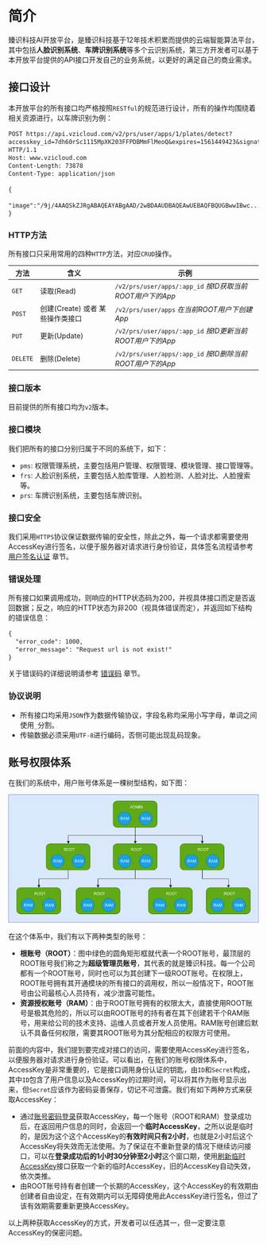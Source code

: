 # 简介

臻识科技AI开放平台，是臻识科技基于12年技术积累而提供的云端智能算法平台，其中包括**人脸识别系统**、**车牌识别系统**等多个云识别系统，第三方开发者可以基于本开放平台提供的API接口开发自己的业务系统，以更好的满足自己的商业需求。

## 接口设计

本开放平台的所有接口均严格按照`RESTful`的规范进行设计，所有的操作均围绕着相关资源进行，以车牌识别为例：

```
POST https://api.vzicloud.com/v2/prs/user/apps/1/plates/detect?accesskey_id=7dh60rSc1115MpXK203FFPDBMmFlMeoQ&expires=1561449423&signature=DbzsxMg3uVrXPJ03aRKQNIApMww%3D HTTP/1.1
Host: www.vzicloud.com
Content-Length: 73878
Content-Type: application/json

{
  "image":"/9j/4AAQSkZJRgABAQEAYABgAAD/2wBDAAUDBAQEAwUEBAQFBQUGBwwIBwc..."
}
```

### HTTP方法

所有接口只采用常用的四种`HTTP`方法，对应`CRUD`操作。

方法 | 含义 | 示例
---|---|---
`GET` | 读取(Read) | `/v2/prs/user/apps/:app_id` *按ID获取当前ROOT用户下的App*
`POST` | 创建(Create) 或者 某些操作类接口 | `/v2/prs/user/apps` *在当前ROOT用户下创建App*
`PUT` | 更新(Update) | `/v2/prs/user/apps/:app_id` *按ID更新当前ROOT用户下的App*
`DELETE` | 删除(Delete) | `/v2/prs/user/apps/:app_id` *按ID删除当前ROOT用户下的App*

### 接口版本

目前提供的所有接口均为`v2`版本。

### 接口模块

我们把所有的接口分别归属于不同的系统下，如下：
- `pms`: 权限管理系统，主要包括用户管理、权限管理、模块管理、接口管理等。
- `frs`: 人脸识别系统，主要包括人脸库管理、人脸检测、人脸对比、人脸搜索等。
- `prs`: 车牌识别系统，主要包括车牌识别。

### 接口安全

我们采用`HTTPS`协议保证数据传输的安全性，除此之外，每一个请求都需要使用AccessKey进行签名，以便于服务器对请求进行身份验证，具体签名流程请参考 [用户签名认证](SIGNATURE.md) 章节。

### 错误处理

所有接口如果调用成功，则响应的HTTP状态码为200，并视具体接口而定是否返回数据；反之，响应的HTTP状态为非200（视具体错误而定），并返回如下结构的错误信息：
```
{
  "error_code": 1000,
  "error_message": "Request url is not exist!"
}
```
关于错误码的详细说明请参考 [错误码](ERROR.md) 章节。

### 协议说明

- 所有接口均采用`JSON`作为数据传输协议，字段名称均采用小写字母，单词之间使用`_`分割。
- 传输数据必须采用`UTF-8`进行编码，否侧可能出现乱码现象。

## 账号权限体系

在我们的系统中，用户账号体系是一棵树型结构，如下图：

![image](img/账号权限体系.png)

在这个体系中，我们有以下两种类型的账号：
- **根账号（ROOT）**：图中绿色的圆角矩形框就代表一个ROOT账号，最顶层的ROOT账号我们称之为**超级管理员账号**，其代表的就是臻识科技。每一个公司都有一个ROOT账号，同时也可以为其创建下一级ROOT账号。在权限上，ROOT账号拥有其开通模块的所有接口的调用权，所以一般情况下，ROOT账号由公司最核心人员持有，减少泄露可能性。
- **资源授权账号（RAM）**：由于ROOT账号拥有的权限太大，直接使用ROOT账号是极其危险的，所以可以由ROOT账号的持有者在其下创建若干个RAM账号，用来给公司的技术支持、运维人员或者开发人员使用。RAM账号创建后默认不具备任何权限，需要其ROOT账号为其分配相应的权限方可使用。

前面的内容中，我们提到要完成对接口的访问，需要使用AccessKey进行签名，以便服务器对请求进行身份验证。可以看出，在我们的账号权限体系中，AccessKey是非常重要的，它是接口调用身份认证的钥匙，由`ID`和`Secret`构成，其中`ID`包含了用户信息以及AccessKey的过期时间，可以将其作为账号显示出来，但`Secret`应该作为密码妥善保存，切记不可泄露。我们有如下两种方式来获取AccessKey：
- 通过[账号密码登录](pms/login/LOGIN.md)获取AccessKey，每一个账号（ROOT和RAM）登录成功后，在返回用户信息的同时，会返回一个**临时AccessKey**，之所以说是临时的，是因为这个这个AccessKey的**有效时间只有2小时**，也就是2小时后这个AccessKey将失效而无法使用。为了保证在不重新登录的情况下继续访问接口，可以在**登录成功后的1小时30分钟至2小时**这个窗口期，使用[刷新临时AccessKey](pms/login/REFRESH.md)接口获取一个新的临时AccessKey，旧的AccessKey自动失效，依次类推。
- 由ROOT账号持有者创建一个长期的AccessKey，这个AccessKey的有效期由创建者自由设定，在有效期内可以无障碍使用此AccessKey进行签名，但过了该有效期需要重新更换AccessKey。

以上两种获取AccessKey的方式，开发者可以任选其一，但一定要注意AccessKey的保密问题。

## 